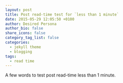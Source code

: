 ```yaml
---
layout: post
title: Post read-time test for `less than 1 minute`
date: 2015-05-29 12:05:50 +0100
author: Desired Persona
author_bio: false
share_icons: false
category_tag_list: false
categories:
  - jekyll theme
  - blogging
tags:
  - read time
---
```

A few words to test post read-time less than 1 minute.

